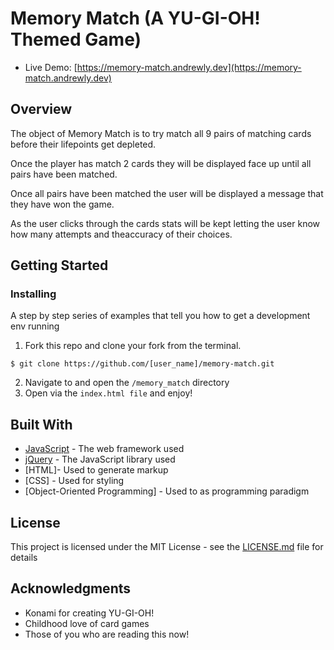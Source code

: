 # Memory Match (A YU-GI-OH! Themed Game)

* Live Demo: [https://memory-match.andrewly.dev](https://memory-match.andrewly.dev)

## Overview


The object of Memory Match is to try match all 9 pairs of matching cards before their lifepoints get depleted.

Once the player has match 2 cards they will be displayed face up until all pairs have been matched. 

Once all pairs have been matched the user will be displayed a message that they have won the game. 

As the user clicks through the cards stats will be kept letting the user know how many attempts and theaccuracy of their choices.

## Getting Started
### Installing

A step by step series of examples that tell you how to get a development env running

1. Fork this repo and clone your fork from the terminal.

```
$ git clone https://github.com/[user_name]/memory-match.git
```

2. Navigate to and open the ```/memory_match``` directory 
3. Open via the ```index.html file``` and enjoy! 



## Built With

* [JavaScript](https://www.ecma-international.org/publications/standards/Ecma-262.htm) - The web framework used
* [jQuery](https://jquery.com/) - The JavaScript library used
* [HTML]- Used to generate markup
* [CSS] - Used for styling
* [Object-Oriented Programming] - Used to as programming paradigm

## License

This project is licensed under the MIT License - see the [LICENSE.md](https://opensource.org/licenses/mit-license.php) file for details

## Acknowledgments

* Konami for creating YU-GI-OH!
* Childhood love of card games
* Those of you who are reading this now!
